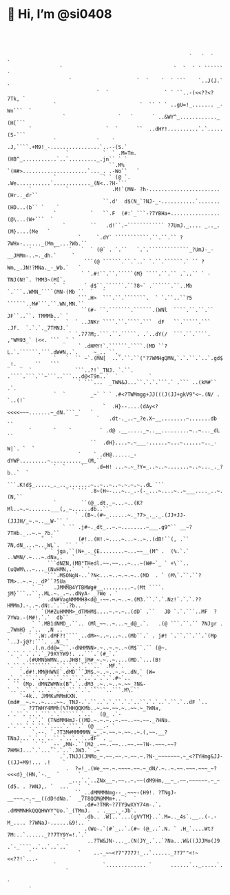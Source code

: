 # 👋 Hi, I’m @si0408


```




                                                           `   `  `   `
                 `                                    `  `  ` ` ``````   `
                    `                     `  `    `  ` ```    `..J(J.`      `
                             `  `                  ` ` ``..-(<<??<?7Tk, `
               `                           `  `` ` ` ..gU=!_....... _-Wn```  `
                  `                 `   `      ` ..&WY^_............_ (H[```
       `                        `  `      ``  ..dHY!..........`.`..... (S-```
               `             `    `  .J,````.+M9!_-................`..--(S.`
                   `           `  ` .M=Tm.(HB^_...........`..`........._.jn`` ` `
                                 ``.M% `(H#>.....................`..._. .-Wo``   `
               `               ` ` (@ `. .We...........`............_(N<..?H-```
       `           `              .M!`(MN- ?h-.......................(Hr.._dr``
                               ``.d'  d$(N_`?NJ-_-...........`.......(HD...(b`` `    `
               `           `   ``.F  (#:`_```-?7YBHa+................(@\...(W+```  `
                  `        ``   .d!``.~```````````` ?7UmJ._.... _.._.(M}....(Me   `
                       `     `.dY` ```````````.``.``.`` ?7WHx-......_(Mm__...?Wb.``
       `       `    `   `  ` (@` . `.``   `.`.`````````````_?UmJ-_-__JMMm-..~._dh.`     `
                         ```(@ ``````.``.`..` `.``.``````.` `` ?Wm,_.JN!?MNa._-_Wb.`   `
                        ` `.#!``.``.`````(M} ````.``.`` .`..`` ` -TNJ(N!`. ?MM3~(M[`.
               `  `      ` d$``.``````.``?8~` .``````.``..Mb `.```..WMN_````(MN-(Mb ``  `   `
                       ```.H>  ```.``.```````.  ` `.``..``?5 ``````..M#```.``.WN,MN.``
       `                ``(#- ``.```````.``````.(WNl  ````.``.``.``  JF``..``. TMMMb..` `
               `   `  ` ..JNKr ````.``.````.```  dF   ``.`````.```  .JF.  `.`.`._7TMNJ.`
                    ` `.77?M;.```.``.`````. .`..dY(/  ```.``.````. ,"WM93_` (<<. ``` _` `
                       ` .dHMY!`.``````.````.(MD ``?L.`.``````.```.dW#N,.`.     ~_.. ``._
               `   `  `` ~`.(MN[  ..`.``.``("?7WMHgQMN,`.`.``.`..`.gd$ _!. _    ``   ```
       `              ```..?!`_TNJ. `.``. .````.```.``~```..```...d@<T9n..`  `          `
                       ` ```...  _TWN&J...``.`.`.```.` .``` ..(kM#``    .`.
               `  `        _~` ` ` .#<?TWMmgg+JJ(((J(JJ+gkV9"<~.(N/ . `..(!`
                               `  .H}--....(dAy<?<<<<~~~.......~_dN.```_`   `
                             `   .dt-._..~_?e.X~__........~.......db  ``
       `       `    `         ` .d@ .__....._~..__.........~..~..._dL ``
                           ``  .dH}....~.~___-......~...~......~.._-W|`. `  `
                       `    ` .dH@......_-dYWP.........~..........__(M,``
               `  `     `    .d=H! ...~.~_?Y=_..~..~.......~..~..._._?b..`  `
                         ```.K!d$_....._._.._.......~..~..~..~.~.~.~..dL ```
       `           ` ` ``` .8~(H~-...~.._.-(-_...~....~..~___...._..~.(N,``
               `        ``(@_.dt._~...~..(K?Ml..~.~.......___(,_~......db..``
                      ` .(B~.(#~_......~._?7>_._._.(JJ+JJ-(JJJH/_~.~..__W-`` `
                  ` `` .j#~._dt_..~.~........~___.g9^`` __~?7THb._..~.~_?b.``
           `  `        (#!..(H!.~....~...~..~..(dB!``(, .`` 7N,dN_...~.._WL`.  `` ` `
       `    ` ` jga,``(N+_._(E........~...~~__(M^ .  (%.`.` ..WMN/.~...~.dNa,.   `      `
             ```dNZN,(MB"THedl.~~.~~...~...~(W#~`_ ` +\``.. (uQWM\..~..._(NvHMN,.`  ` `
             ```.MSONgN-..`?N<...~..~.~.~..(MD  . ` (M\`.``.``?TM>..~.~.._dP``?5Ua_         `
        `  `   .JMMMB4YTBMWg#__.........~.(Mt ````. jM}```..``..ML.~._.~..dNyA- _?We . `
          `  .dN#VagNMMMH8<d@_-~~.~.~..~.(M3.``.`.`.Nz!`.`.`.??HMMmJ.-..~.dN:.`.``.?b.. `
       ` ` `(M#ZuHMMM>_dTMHM$....~.~.~..(dD` .``   JD `.`.```..MF  ?7YWa.-(M#!.`.`  db``     `
        ` `.MB1dNMD_.``.. (Ml_~~..~...~_d@_.`.   .(@ ```.``.`` 7NJgr . _7WmH} .`..  ,N ..
    `  ` `.W:.dMF?!```` ..dM>~..~...~..(Mb``.` . j#! `.``.``.``.`(Mp `..J-j@?:```. ..N_ `   `
     `  .(.n.dd@=_``.-dNHMNN>.~..~.~..~(M$``.`` (@~.  `.``.`.`.`.`_79XYYW9!. ..```.`(#_`.`
   `  .(#UMNbWMN.,..JHB!_jM#_~.~..~....(MD.`...(B! `.``.`.```````..`.`.`.`.`.``..` .MF.`.
    `.d#!.MM@HWN[`.dMD```JM$.~..~..~.~..dN,` (W= .`..`.``.`..`..``.``.``.`..`.`.`.`.#~`..   `
  `` (Mp. dMNZWMNx(B^.`..dM3_.~..~..~.~~_?N&-`..`..``.`..`.``.``.``.`.`.`````..```.M\.``
    `-4k.. JMMKvMMmKXN.(md#__~.~..~....~~._TNJ-.`.``..`.`.``.`.`..``.`.`..`.``.`..dF `..
     . ?7TWHY4MMh(%7HHQQKMb..~.~~.~~.~..~~.~_?WNa, .`.``.`..`.```.`.``````.`..`  (@_ .`-
      .`.`.` (TNdMMHmJ-((MD.~.~.~..~.~~..~~.~~._?HNa. .`.``.`.`.``.`....`.```.` (@ __.- `
        `.--. `.?T3M#MMMMMN_~_.~.~~.~.~~..~.(,~~.__?TNaJ...`.`..`..``.`..`. `..dF` . _
    `    ` `` _-- ,MN-.``(M2_.~~..~~...~~.~~?N-.~~~.~~?7HMHJ...`.`...``.`..`.JW3.` .~
                 .`.TNJJ(JMMo_~.~~.~~.~.~~.~.?N-_~~~~~~~.~_<?TYHmg&JJ-((JJ+M9!... .!    `
                   .  ?=!_.(We_~~.~.~~~~.~~.~_dN/.~..~.~~.~~~.~~~_~?<<<d}_(HN,`-._  `      `
                    _...`.`..ZNx__~.~~..~.~~(dM9Hm,__~_.~~.~~~~~~.~_~(d5. . ?WNJ,. `  ...   `  `
                      ``_..dMMMMNmg--_.~~~-(H9!. ?TNgJ-__~~~.~.~__((dD!dNa.`  _7T8QQM@MMm+.. `  `
       `                 .d#=?TMR~?7TY9wXYY74m-.`. .dMMMNHkQQQHWYY"Uo.`_(TMmJ.  . .___._-Jb`.
               `       ` .db.. .W[..`...(gVYTM}..`.M=.._4s`.__..(-.-M_.... ?7WNaJ-......&9!.. `
                         .(We-.`(#`_..`.(#~ (@_..`.N. ` .H_`....Wt?7M:..`......_??7TY9Y=!.`.`
                  `       ..?TW&JN-..._.(N(JY_.`..`?Na...W&((JJJMo(J9 .`-_````..`..`..`..`
       `               `    ..-_~~<?7"7777!_..`......_??7""<!~<<??!`...-
               `               `............. `      ......`.._.....`.
                   `
                                                                                      `
       `
```
